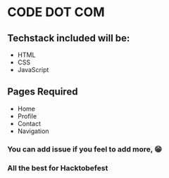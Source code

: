 # CODE DOT COM

## Techstack included will be:
- HTML
- CSS
- JavaScript

## Pages Required
- Home
- Profile
- Contact
- Navigation

### You can add issue if you feel to add more, 😁
### All the best for Hacktobefest
